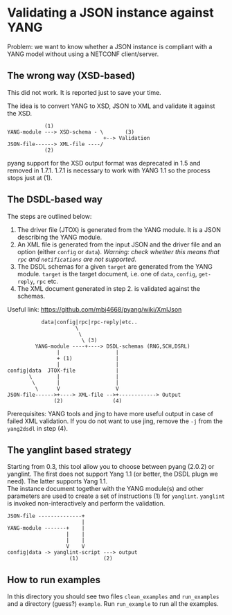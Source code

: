 Validating a JSON instance against YANG
=======================================

Problem: we want to know whether a JSON instance is compliant
with a YANG model without using a NETCONF client/server.

The wrong way (XSD-based)
-------------------------

This did not work. It is reported just to save your time.

The idea is to convert YANG to XSD, JSON to XML and validate it against the XSD.

```
            (1) 
YANG-module ---> XSD-schema - \       (3)
                               +--> Validation
JSON-file------> XML-file ----/
            (2)
```

pyang support for the XSD output format was deprecated in 1.5 and removed in 1.7.1.
1.7.1 is necessary to work with YANG 1.1 so the process stops just at (1).

The DSDL-based way
------------------

The steps are outlined below:

1. The driver file (JTOX) is generated from the YANG module. It is a JSON describing the YANG module.
2. An XML file is generated from the input JSON and the driver file and an option
   (either `config` or `data`). *Warning: check whether this means that `rpc` and `notifications` are
   not supported*.
3. The DSDL schemas for a given `target` are generated from the YANG module.
   `target` is the target document, i.e. one of `data`, `config`, `get-reply`, `rpc` etc.
4. The XML document generated in step 2. is validated against the schemas.   

Useful link: https://github.com/mbj4668/pyang/wiki/XmlJson

```
           data|config|rpc|rpc-reply|etc..
                      \
                       \
                        \ (3) 
         YANG-module ----+----> DSDL-schemas (RNG,SCH,DSRL)
                |                  |
                + (1)              |
                |                  | 
config|data  JTOX-file             |
       \        |                  |
        \       |                  |
         \      V                  V
JSON-file------>+----> XML-file -->+------------> Output
               (2)                (4)

```
Prerequisites: YANG tools and jing to have more useful output in case of failed XML
validation. If you do not want to use jing, remove the `-j` from the `yang2dsdl` in
step (4).

The yanglint based strategy
---------------------------

Starting from 0.3, this tool allow you to choose between pyang (2.0.2) or yanglint.
The first does not support Yang 1.1 (or better, the DSDL plugn we need).
The latter supports Yang 1.1.   
The instance document together with the YANG module(s) and other parameters are used to
create a set of instructions (1) for `yanglint`. `yanglint` is invoked non-interactively
and perform the validation.


```
JSON-file --------------+
                        |
YANG-module -------+    |
                   |    |
                   |    |
                   V    V
config|data -> yanglint-script ---> output
                    (1)        (2)  

```

How to run examples
-------------------

In this directory you should see two files
`clean_examples` and `run_examples` and a directory (guess?) `example`.
Run `run_example` to run all the examples.
